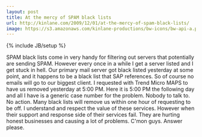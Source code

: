 ```yaml
---
layout: post
title: At the mercy of SPAM black lists
url: http://kinlane.com/2009/12/01/at-the-mercy-of-spam-black-lists/
image: https://s3.amazonaws.com/kinlane-productions/bw-icons/bw-api-a.png
---
```

{% include JB/setup %}
SPAM black lists come in very handy for filtering out servers that potentially are sending SPAM. However every once in a while I get a server listed and I get stuck in hell.
Our primary mail server got black listed yesterday at some point, and it happens to be a black list that SAP references. So of course no emails will go to our biggest client.
I requested with Trend Micro MAPS to have us removed yesterday at 5:00 PM.
Here it is 5:00 PM the following day and all I have is a generic case number for the problem. Nobody to talk to. No action.
Many black lists will remove us within one hour of requesting to be off. I understand and respect the value of these services. However when their support and response side of their services fail. They are hurting honest businesses and causing a lot of problems.
C'mon guys. Answer please.
